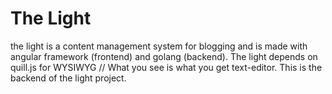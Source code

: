 # The Light
the light is a content management system for blogging and is made with angular framework (frontend) and golang (backend).
The light depends on quill.js for WYSIWYG // What you see is what you get text-editor.
This is the backend of the light project.